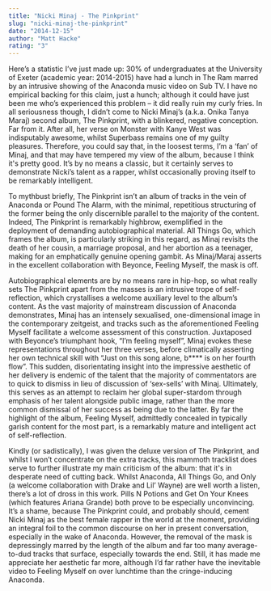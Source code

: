 ```yaml
---
title: "Nicki Minaj - The Pinkprint"
slug: "nicki-minaj-the-pinkprint"
date: "2014-12-15"
author: "Matt Hacke"
rating: "3"
---
```


Here’s a statistic I’ve just made up: 30% of undergraduates at the University of Exeter (academic year: 2014-2015) have had a lunch in The Ram marred by an intrusive showing of the Anaconda music video on Sub TV. I have no empirical backing for this claim, just a hunch; although it could have just been me who’s experienced this problem – it did really ruin my curly fries. In all seriousness though, I didn’t come to Nicki Minaj’s (a.k.a. Onika Tanya Maraj) second album, The Pinkprint, with a blinkered, negative conception. Far from it. After all, her verse on Monster with Kanye West was indisputably awesome, whilst Superbass remains one of my guilty pleasures. Therefore, you could say that, in the loosest terms, I’m a ‘fan’ of Minaj, and that may have tempered my view of the album, because I think it's pretty good. It’s by no means a classic, but it certainly serves to demonstrate Nicki’s talent as a rapper, whilst occasionally proving itself to be remarkably intelligent.

To mythbust briefly, The Pinkprint isn’t an album of tracks in the vein of Anaconda or Pound The Alarm, with the minimal, repetitious structuring of the former being the only discernible parallel to the majority of the content. Indeed, The Pinkprint is remarkably highbrow, exemplified in the deployment of demanding autobiographical material. All Things Go, which frames the album, is particularly striking in this regard, as Minaj revisits the death of her cousin, a marriage proposal, and her abortion as a teenager, making for an emphatically genuine opening gambit. As Minaj/Maraj asserts in the excellent collaboration with Beyonce, Feeling Myself, the mask is off.

Autobiographical elements are by no means rare in hip-hop, so what really sets The Pinkprint apart from the masses is an intrusive trope of self-reflection, which crystallises a welcome auxiliary level to the album’s content. As the vast majority of mainstream discussion of Anaconda demonstrates, Minaj has an intensely sexualised, one-dimensional image in the contemporary zeitgeist, and tracks such as the aforementioned Feeling Myself facilitate a welcome assessment of this construction. Juxtaposed with Beyonce’s triumphant hook, “I’m feeling myself”, Minaj evokes these representations throughout her three verses, before climatically asserting her own technical skill with “Just on this song alone, b\*\*\*\* is on her fourth flow”. This sudden, disorientating insight into the impressive aesthetic of her delivery is endemic of the talent that the majority of commentators are to quick to dismiss in lieu of discussion of ‘sex-sells’ with Minaj. Ultimately, this serves as an attempt to reclaim her global super-stardom through emphasis of her talent alongside public image, rather than the more common dismissal of her success as being due to the latter. By far the highlight of the album, Feeling Myself, admittedly concealed in typically garish content for the most part, is a remarkably mature and intelligent act of self-reflection.

Kindly (or sadistically), I was given the deluxe version of The Pinkprint, and whilst I won’t concentrate on the extra tracks, this mammoth tracklist does serve to further illustrate my main criticism of the album: that it's in desperate need of cutting back. Whilst Anaconda, All Things Go, and Only (a welcome collaboration with Drake and Lil’ Wayne) are well worth a listen, there’s a lot of dross in this work. Pills N Potions and Get On Your Knees (which features Ariana Grande) both prove to be especially unconvincing. It’s a shame, because The Pinkprint could, and probably should, cement Nicki Minaj as the best female rapper in the world at the moment, providing an integral foil to the common discourse on her in present conversation, especially in the wake of Anaconda. However, the removal of the mask is depressingly marred by the length of the album and far too many average-to-dud tracks that surface, especially towards the end. Still, it has made me appreciate her aesthetic far more, although I’d far rather have the inevitable video to Feeling Myself on over lunchtime than the cringe-inducing Anaconda.
